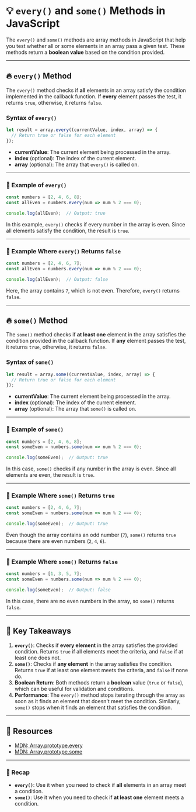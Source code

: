 # 💡 `every()` and `some()` Methods in JavaScript

The `every()` and `some()` methods are array methods in JavaScript that help you test whether all or some elements in an array pass a given test. These methods return a **boolean value** based on the condition provided.

---

## 🔥 `every()` Method

The `every()` method checks if **all** elements in an array satisfy the condition implemented in the callback function. If **every** element passes the test, it returns `true`, otherwise, it returns `false`.

### Syntax of `every()`

```javascript
let result = array.every((currentValue, index, array) => {
  // Return true or false for each element
});
```

- **currentValue**: The current element being processed in the array.
- **index** (optional): The index of the current element.
- **array** (optional): The array that `every()` is called on.

---

### 🚀 Example of `every()`

```javascript
const numbers = [2, 4, 6, 8];
const allEven = numbers.every(num => num % 2 === 0);

console.log(allEven);  // Output: true
```

In this example, `every()` checks if every number in the array is even. Since all elements satisfy the condition, the result is `true`.

---

### 🧩 Example Where `every()` Returns `false`

```javascript
const numbers = [2, 4, 6, 7];
const allEven = numbers.every(num => num % 2 === 0);

console.log(allEven);  // Output: false
```

Here, the array contains `7`, which is not even. Therefore, `every()` returns `false`.

---

## 🔥 `some()` Method

The `some()` method checks if **at least one** element in the array satisfies the condition provided in the callback function. If **any** element passes the test, it returns `true`, otherwise, it returns `false`.

### Syntax of `some()`

```javascript
let result = array.some((currentValue, index, array) => {
  // Return true or false for each element
});
```

- **currentValue**: The current element being processed in the array.
- **index** (optional): The index of the current element.
- **array** (optional): The array that `some()` is called on.

---

### 🚀 Example of `some()`

```javascript
const numbers = [2, 4, 6, 8];
const someEven = numbers.some(num => num % 2 === 0);

console.log(someEven);  // Output: true
```

In this case, `some()` checks if any number in the array is even. Since all elements are even, the result is `true`.

---

### 🧩 Example Where `some()` Returns `true`

```javascript
const numbers = [2, 4, 6, 7];
const someEven = numbers.some(num => num % 2 === 0);

console.log(someEven);  // Output: true
```

Even though the array contains an odd number (`7`), `some()` returns `true` because there are even numbers (`2`, `4`, `6`).

---

### 🧩 Example Where `some()` Returns `false`

```javascript
const numbers = [1, 3, 5, 7];
const someEven = numbers.some(num => num % 2 === 0);

console.log(someEven);  // Output: false
```

In this case, there are no even numbers in the array, so `some()` returns `false`.

---

## 🚀 Key Takeaways

1. **`every()`**: Checks if **every element** in the array satisfies the provided condition. Returns `true` if all elements meet the criteria, and `false` if at least one does not.
2. **`some()`**: Checks if **any element** in the array satisfies the condition. Returns `true` if at least one element meets the criteria, and `false` if none do.
3. **Boolean Return**: Both methods return a **boolean** value (`true` or `false`), which can be useful for validation and conditions.
4. **Performance**: The `every()` method stops iterating through the array as soon as it finds an element that doesn't meet the condition. Similarly, `some()` stops when it finds an element that satisfies the condition.

---

## 🔗 Resources
- [MDN: Array.prototype.every](https://developer.mozilla.org/en-US/docs/Web/JavaScript/Reference/Global_Objects/Array/every)
- [MDN: Array.prototype.some](https://developer.mozilla.org/en-US/docs/Web/JavaScript/Reference/Global_Objects/Array/some)

---

### 🎉 Recap

- **`every()`**: Use it when you need to check if **all** elements in an array meet a condition.
- **`some()`**: Use it when you need to check if **at least one** element meets a condition.

